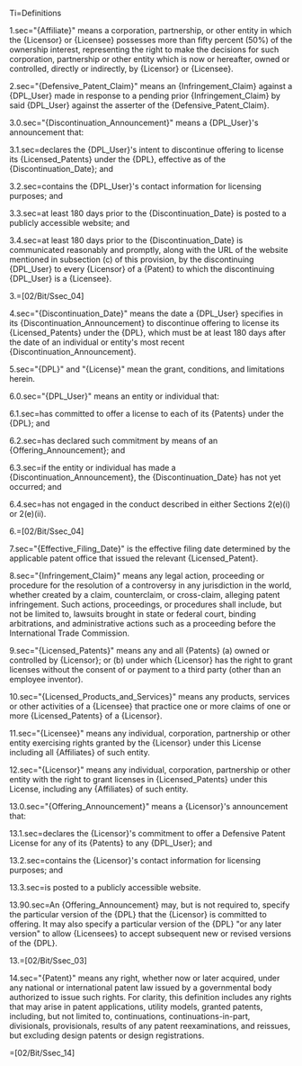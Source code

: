 Ti=Definitions

1.sec="{Affiliate}" means a corporation, partnership, or other entity in which the {Licensor} or {Licensee} possesses more than fifty percent (50%) of the ownership interest, representing the right to make the decisions for such corporation, partnership or other entity which is now or hereafter, owned or controlled, directly or indirectly, by {Licensor} or {Licensee}.

2.sec="{Defensive_Patent_Claim}" means an {Infringement_Claim} against a {DPL_User} made in response to a pending prior {Infringement_Claim} by said {DPL_User} against the asserter of the {Defensive_Patent_Claim}.

3.0.sec="{Discontinuation_Announcement}" means a {DPL_User}'s announcement that:

3.1.sec=declares the {DPL_User}'s intent to discontinue offering to license its {Licensed_Patents} under the {DPL}, effective as of the {Discontinuation_Date}; and

3.2.sec=contains the {DPL_User}'s contact information for licensing purposes; and

3.3.sec=at least 180 days prior to the {Discontinuation_Date} is posted to a publicly accessible website; and

3.4.sec=at least 180 days prior to the {Discontinuation_Date} is communicated reasonably and promptly, along with the URL of the website mentioned in subsection (c) of this provision, by the discontinuing {DPL_User} to every {Licensor} of a {Patent} to which the discontinuing {DPL_User} is a {Licensee}.

3.=[02/Bit/Ssec_04]

4.sec="{Discontinuation_Date}" means the date a {DPL_User} specifies in its {Discontinuation_Announcement} to discontinue offering to license its {Licensed_Patents} under the {DPL}, which must be at least 180 days after the date of an individual or entity's most recent {Discontinuation_Announcement}.

5.sec="{DPL}" and "{License}" mean the grant, conditions, and limitations herein.

6.0.sec="{DPL_User}" means an entity or individual that:

6.1.sec=has committed to offer a license to each of its {Patents} under the {DPL}; and

6.2.sec=has declared such commitment by means of an {Offering_Announcement}; and

6.3.sec=if the entity or individual has made a {Discontinuation_Announcement}, the {Discontinuation_Date} has not yet occurred; and

6.4.sec=has not engaged in the conduct described in either Sections 2(e)(i) or 2(e)(ii).

6.=[02/Bit/Ssec_04]

7.sec="{Effective_Filing_Date}" is the effective filing date determined by the applicable patent office that issued the relevant {Licensed_Patent}.

8.sec="{Infringement_Claim}" means any legal action, proceeding or procedure for the resolution of a controversy in any jurisdiction in the world, whether created by a claim, counterclaim, or cross-claim, alleging patent infringement. Such actions, proceedings, or procedures shall include, but not be limited to, lawsuits brought in state or federal court, binding arbitrations, and administrative actions such as a proceeding before the International Trade Commission.

9.sec="{Licensed_Patents}" means any and all {Patents} (a) owned or controlled by {Licensor}; or (b) under which {Licensor} has the right to grant licenses without the consent of or payment to a third party (other than an employee inventor).

10.sec="{Licensed_Products_and_Services}" means any products, services or other activities of a {Licensee} that practice one or more claims of one or more {Licensed_Patents} of a {Licensor}.

11.sec="{Licensee}" means any individual, corporation, partnership or other entity exercising rights granted by the {Licensor} under this License including all {Affiliates} of such entity.

12.sec="{Licensor}" means any individual, corporation, partnership or other entity with the right to grant licenses in {Licensed_Patents} under this License, including any {Affiliates} of such entity.

13.0.sec="{Offering_Announcement}" means a {Licensor}'s announcement that:

13.1.sec=declares the {Licensor}'s commitment to offer a Defensive Patent License for any of its {Patents} to any {DPL_User}; and

13.2.sec=contains the {Licensor}'s contact information for licensing purposes; and

13.3.sec=is posted to a publicly accessible website.

13.90.sec=An {Offering_Announcement} may, but is not required to, specify the particular version of the {DPL} that the {Licensor} is committed to offering. It may also specify a particular version of the {DPL} "or any later version" to allow {Licensees} to accept subsequent new or revised versions of the {DPL}.

13.=[02/Bit/Ssec_03]

14.sec="{Patent}" means any right, whether now or later acquired, under any national or international patent law issued by a governmental body authorized to issue such rights. For clarity, this definition includes any rights that may arise in patent applications, utility models, granted patents, including, but not limited to, continuations, continuations-in-part, divisionals, provisionals, results of any patent reexaminations, and reissues, but excluding design patents or design registrations.

=[02/Bit/Ssec_14]
